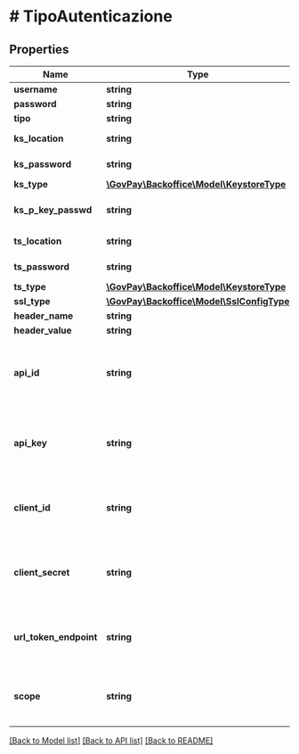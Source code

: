 # # TipoAutenticazione

## Properties

Name | Type | Description | Notes
------------ | ------------- | ------------- | -------------
**username** | **string** |  |
**password** | **string** |  |
**tipo** | **string** |  |
**ks_location** | **string** | Location del keystore | [optional]
**ks_password** | **string** | Password del keystore | [optional]
**ks_type** | [**\GovPay\Backoffice\Model\KeystoreType**](KeystoreType.md) |  | [optional]
**ks_p_key_passwd** | **string** | Password della chiave privata del keystore | [optional]
**ts_location** | **string** | Location del truststore |
**ts_password** | **string** | Password del truststore |
**ts_type** | [**\GovPay\Backoffice\Model\KeystoreType**](KeystoreType.md) |  |
**ssl_type** | [**\GovPay\Backoffice\Model\SslConfigType**](SslConfigType.md) |  |
**header_name** | **string** |  |
**header_value** | **string** |  |
**api_id** | **string** | valore da inserire all&#39;interno dell&#39;header previsto per l&#39;API-ID |
**api_key** | **string** | valore da inserire all&#39;interno dell&#39;header previsto per l&#39;API-KEY |
**client_id** | **string** | Identificativo dell&#39;applicazione da inviare all&#39;authorization server |
**client_secret** | **string** | Password assegnata all&#39;applicazione da inviare all&#39;authorization server |
**url_token_endpoint** | **string** | URL del server dove fare la chiamata di richiesta del token |
**scope** | **string** | Livello di accesso richiesto per l&#39;operazione da eseguire | [optional]

[[Back to Model list]](../../README.md#models) [[Back to API list]](../../README.md#endpoints) [[Back to README]](../../README.md)
